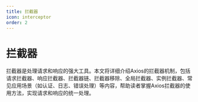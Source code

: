```yaml
---
title: 拦截器
icon: interceptor
order: 2
---
```


# 拦截器

拦截器是处理请求和响应的强大工具。本文将详细介绍Axios的拦截器机制，包括请求拦截器、响应拦截器、拦截器链、拦截器移除、全局拦截器、实例拦截器、常见应用场景（如认证、日志、错误处理）等内容，帮助读者掌握Axios拦截器的使用方法，实现请求和响应的统一处理。

